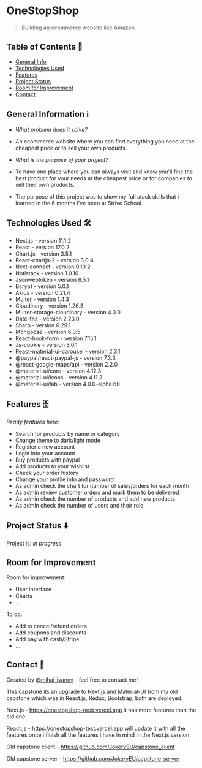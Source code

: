 # OneStopShop

> Building an ecommerce website like Amazon.

## Table of Contents 📁

- [General Info](#general-information-ℹ%EF%B8%8F)
- [Technologies Used](#technologies-used-)
- [Features](#features-)
- [Project Status](#project-status-%EF%B8%8F)
- [Room for Improvement](#room-for-improvement)
- [Contact](#contact-)

## General Information ℹ️

- <em>What problem does it solve?</em>
- An ecommerce website where you can find everything you need at the cheapest price or to sell your own products.

- <em>What is the purpose of your project?</em>
- To have one place where you can always visit and know you'll fine the best product for your needs at the cheapest price or for companies to sell their own products.
- The purpose of this project was to show my full stack skills that i learned in the 6 months i've been at Strive School.

## Technologies Used 🛠

- Next.js - version 11.1.2
- React - version 17.0.2
- Chart.js - version 3.5.1
- React-chartjs-2 - version 3.0.4
- Next-connect - version 0.10.2
- Notistack - version 1.0.10
- Jsonwebtoken - version 8.5.1
- Bcrypt - version 5.0.1
- Axios - version 0.21.4
- Multer - version 1.4.3
- Cloudinary - version 1.26.3
- Multer-storage-cloudinary - version 4.0.0
- Date-fns - version 2.23.0
- Sharp - version 0.29.1
- Mongoose - version 6.0.5
- React-hook-form - version 7.15.1
- Js-cookie - version 3.0.1
- React-material-ui-carousel - version 2.3.1
- @paypal/react-paypal-js - version 7.3.3
- @react-google-maps/api - version 2.2.0
- @material-ui/core - version 4.12.3
- @material-ui/icons - version 4.11.2
- @material-ui/lab - version 4.0.0-alpha.60

## Features 🗄

<em>Ready features here:</em>

- Search for products by name or category
- Change theme to dark/light mode
- Register a new account
- Login into your account
- Buy products with paypal
- Add products to your wishlist
- Check your order history
- Change your profile info and password
- As admin check the chart for number of sales/orders for each month
- As admin review customer orders and mark them to be delivered
- As admin check the number of products and add new products
- As admin check the number of users and their role

## Project Status ⬇️

Project is: _in progress_

## Room for Improvement

Room for improvement:

- User interface
- Charts
- ...

To do:

- Add to cancel/refund orders
- Add coupons and discounts
- Add pay with cash/Stripe
- ...

## Contact 📩

Created by [@mihai-ivanov](https://github.com/JokeryEU) - feel free to contact me!

This capstone its an upgrade to Next.js and Material-UI from my old capstone which was in React.js, Redux, Bootstrap, both are deployed.

Next.js - https://onestopshop-next.vercel.app it has more features than the old one.

React.js - https://onestopshop-test.vercel.app will update it with all the features once i finish all the features i have in mind in the Next.js version.

Old capstone client - https://github.com/JokeryEU/capstone_client

Old capstone server - https://github.com/JokeryEU/capstone_server
